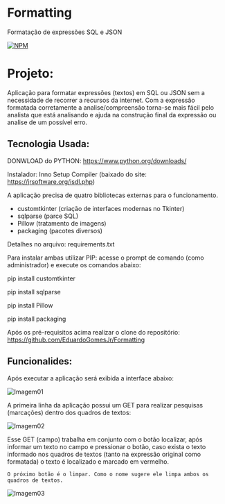 # Formatting
 Formatação de expressões SQL e JSON

[![NPM](https://img.shields.io/npm/l/react)](https://github.com/EduardoGomesJr/Formatting/blob/main/LICENCE)

# Projeto:
Aplicação para formatar expressões (textos) em SQL ou JSON sem a necessidade de recorrer a recursos da internet. 
Com a expressão formatada corretamente a analise/compreensão torna-se mais fácil pelo analista que está analisando e ajuda na construção final da expressão ou analise de um possível erro. 

## Tecnologia Usada:
DONWLOAD do PYTHON: https://www.python.org/downloads/

Instalador: Inno Setup Compiler (baixado do site: https://jrsoftware.org/isdl.php)

A aplicação precisa de quatro bibliotecas externas para o funcionamento. 

- customtkinter (criação de interfaces modernas no Tkinter) 
- sqlparse (parce SQL)
- Pillow (tratamento de imagens)
- packaging (pacotes diversos)

Detalhes no arquivo: requirements.txt

Para instalar ambas utilizar PIP: acesse o prompt de comando (como administrador) e execute os comandos abaixo:

pip install customtkinter 

pip install sqlparse

pip install Pillow

pip install packaging

Após os pré-requisitos acima realizar o clone do repositório: https://github.com/EduardoGomesJr/Formatting

## Funcionalides:

Após executar a aplicação será exibida a interface abaixo:

![Imagem01](https://github.com/EduardoGomesJr/Formatting/blob/main/Imagens/Figura_01.png)

A primeira linha da aplicação possui um GET para realizar pesquisas (marcações) dentro dos quadros de textos:

![Imagem02](https://github.com/EduardoGomesJr/Formatting/blob/main/Imagens/Figura_02.png)

Esse GET (campo) trabalha em conjunto com o botão localizar, após informar um texto no campo e pressionar o botão, caso exista o 
texto informado nos quadros de textos (tanto na expressão original como formatada) o texto é localizado e marcado em vermelho. 

	O próximo botão é o limpar. Como o nome sugere ele limpa ambos os quadros de textos.

 ![Imagem03](https://github.com/EduardoGomesJr/Formatting/blob/main/Imagens/Figura_03.png)

 


